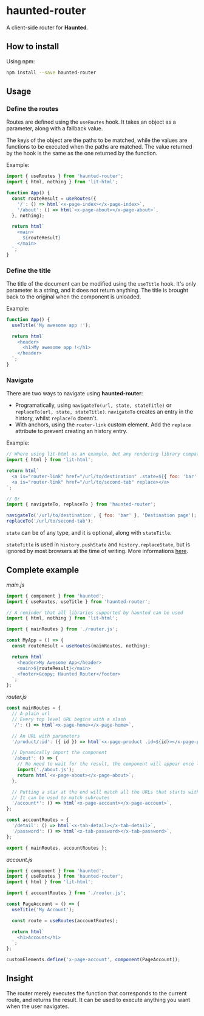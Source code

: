 # haunted-router

A client-side router for **Haunted**.

## How to install

Using npm:
```bash
npm install --save haunted-router
```

## Usage

### Define the routes

Routes are defined using the `useRoutes` hook.
It takes an object as a parameter, along with a fallback value.

The keys of the object are the paths to be matched, while the values are functions to be executed when the paths are matched.
The value returned by the hook is the same as the one returned by the function.

Example:
```javascript
import { useRoutes } from 'haunted-router';
import { html, nothing } from 'lit-html';

function App() {
  const routeResult = useRoutes({
    '/': () => html`<x-page-index></x-page-index>`,
    '/about': () => html`<x-page-about></x-page-about>`,
  }, nothing);

  return html`
    <main>
      ${routeResult}
    </main>
  `;
}
```

### Define the title

The title of the document can be modified using the `useTitle` hook.
It's only parameter is a string, and it does not return anything.
The title is brought back to the original when the component is unloaded.

Example:
```javascript
function App() {
  useTitle('My awesome app !');

  return html`
    <header>
      <h1>My awesome app !</h1>
    </header>
  `;
}
```

### Navigate

There are two ways to navigate using **haunted-router**:
- Programatically, using `navigateTo(url, state, stateTitle)` or `replaceTo(url, state, stateTitle)`. `navigateTo` creates an entry in the history, whilst `replaceTo` doesn't.
- With anchors, using the `router-link` custom element. Add the `replace` attribute to prevent creating an history entry.

Example:
```javascript
// Where using lit-html as an example, but any rendering library compatible with haunted will do
import { html } from 'lit-html';

return html`
  <a is="router-link" href="/url/to/destination" .state=${{ foo: 'bar' }} stateTitle="Destination page"></a>
  <a is="router-link" href="/url/to/second-tab" replace></a>
`;

// Or
import { navigateTo, replaceTo } from 'haunted-router';

navigateTo('/url/to/destination', { foo: 'bar' }, 'Destination page');
replaceTo('/url/to/second-tab');

```
`state` can be of any type, and it is optional, along with `stateTitle`.

`stateTitle` is used in `history.pushState` and `history.replaceState`, but is ignored by most browsers at the time of writing. More informations [here](https://developer.mozilla.org/en-US/docs/Web/API/History/pushState#Parameters).

## Complete example

_main.js_
```javascript
import { component } from 'haunted';
import { useRoutes, useTitle } from 'haunted-router';

// A reminder that all libraries supported by haunted can be used
import { html, nothing } from 'lit-html';

import { mainRoutes } from './router.js';

const MyApp = () => {
  const routeResult = useRoutes(mainRoutes, nothing);

  return html`
    <header>My Awesome App</header>
    <main>${routeResult}</main>
    <footer>&copy; Haunted Router</footer>
  `;
};
```

_router.js_
```javascript
const mainRoutes = {
  // A plain url
  // Every top level URL begins with a slash
  '/': () => html`<x-page-home></x-page-home>`,

  // An URL with parameters
  '/product/:id': ({ id }) => html`<x-page-product .id=${id}></x-page-product>`,

  // Dynamically import the component
  '/about': () => {
    // No need to wait for the result, the component will appear once loaded
    import('./about.js');
    return html`<x-page-about></x-page-about>`;
  },

  // Putting a star at the end will match all the URLs that starts with the string
  // It can be used to match subroutes
  '/account*': () => html`<x-page-account></x-page-account>`,
};

const accountRoutes = {
  '/detail': () => html`<x-tab-detail></x-tab-detail>`,
  '/password': () => html`<x-tab-password></x-tab-password>`,
};

export { mainRoutes, accountRoutes };
```

_account.js_
```javascript
import { component } from 'haunted';
import { useRoutes } from 'haunted-router';
import { html } from 'lit-html';

import { accountRoutes } from './router.js';

const PageAccount = () => {
  useTitle('My Account');

  const route = useRoutes(accountRoutes);

  return html`
    <h1>Account</h1>
  `;
};

customElements.define('x-page-account', component(PageAccount));
```

## Insight
The router merely executes the function that corresponds to the current route, and returns the result.
It can be used to execute anything you want when the user navigates.
